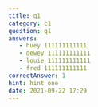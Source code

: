 ```yaml
---
title: q1
category: c1
question: q1
answers:
   - huey 111111111111
   - dewey 111111111111
   - louie 111111111111
   - fred 111111111111
correctAnswer: 1
hint: hint one
date: 2021-09-22 17:29
---
```

